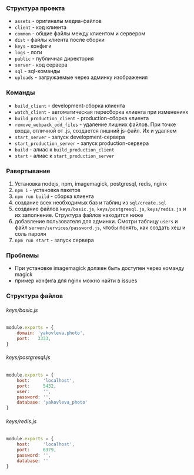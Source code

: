 ### Структура проекта
* `assets` - оригиналы медиа-файлов
* `client` - код клиента
* `common` - общие файлы между клиентом и сервером
* `dist` - файлы клиента после сборки
* `keys` - конфиги
* `logs` - логи
* `public` - публичная директория
* `server` - код сервера
* `sql` - sql-команды
* `uploads` - загружаемые через админку изображения

### Команды
* `build_client` - development-сборка клиента
* `watch_client` - автоматическая пересборка клиента при изменениях
* `build_production_client` - production-сборка клиента
* `remove_webpack_odd_files` - удаление лишних файлов. При точке входа, отличной от .js, создается лишний js-файл. Их и удаляем
* `start_server` - запуск development-сервера
* `start_production_server` - запуск production-сервера
* `build` - алиас к `build_production_client`
* `start` - алиас к `start_production_server`

### Равертывание
1. Установка nodejs, npm, imagemagick, postgresql, redis, nginx
2. `npm i` - установка пакетов
3. `npm run build` - сборка клиента
4. создание всех необходимых баз и таблиц из `sql/create.sql`
5. создание файлов `keys/basic.js`, `keys/postgresql.js`, `keys/redis.js` и их заполнение. Структура файлов находится ниже
6. добавление пользователя для админки. Смотри таблицу `users` и файл `server/services/password.js`, чтобы понять, как создать хеш и соль пароля
7. `npm run start` - запуск сервера

### Проблемы
* При установке imagemagick должен быть доступен через команду magick
* пример конфига для nginx можно найти в issues

### Структура файлов

###### keys/basic.js
```js
module.exports = {
	domain: 'yakovleva.photo',
	port:   3333,
}
```

###### keys/postgresql.js
```js
module.exports = {
	host:     'localhost',
	port:     5432,
	user:     '',
	password: '',
	database: 'yakovleva_photo'
}
```

###### keys/redis.js
```js
module.exports = {
	host:     'localhost',
	port:     6379,
	password: '',
	database: ''
}
```